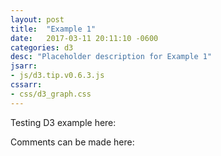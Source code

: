 ```yaml
---
layout: post
title:  "Example 1"
date:   2017-03-11 20:11:10 -0600
categories: d3
desc: "Placeholder description for Example 1"
jsarr:
- js/d3.tip.v0.6.3.js
cssarr:
- css/d3_graph.css
---
```


Testing D3 example here:

<div id="d3example1"></div>

<script>

graph = {
  "nodes": [
      {"name": "A", "label": "2(1/3) + 2(1/9) + 2(1/27)"}, 
      {"name": "B", "label": "(1/3) + 2(1/9) + (1/27)"}, 
      {"name": "C", "label": "(1/3) + (1/9) + (1/27)"}, 
      {"name": "D", "label": "2(1/3) + 3(1/9) + (1/27)"}],
  "links": [
      {"source": 0, "target": 1, "value" :1}, 
      {"source": 0, "target": 2, "value" :1}, 
      {"source": 1, "target": 3, "value" :1},
      {"source": 2, "target": 1, "value" :1},
      {"source": 3, "target": 0, "value" :1},
      {"source": 3, "target": 2, "value" :1}]
};
function get_node(graph, name) {
    // get first node that has a name matching the given name (case-insensitive)
    return graph.nodes.filter(function(node) { return node.name.toUpperCase() == name.toUpperCase(); })[0];
}
var sample_graph = {
    'A': ['B', 'C'],
    'B': ['D'],
    'C': ['B'],
    'D': ['A', 'C']
};
var linkedByIndex = {};
graph.links.forEach(function(d) {
  linkedByIndex[d.source + "," + d.target] = true;
});
function isConnected(a, b, origin) {
  return (linkedByIndex[a.index + "," + b.index] && b.index != origin.index) || a.index == b.index;
}

var margin = {top: 10, right: 50, bottom: 20, left: 50},
    width = 960 - margin.left - margin.right,
    height = 550 - margin.top - margin.bottom;

var force = d3.layout.force()
  .nodes(graph.nodes)
  .links(graph.links)
  .charge(-3000)
  .linkDistance(200)
  .size([width, height])
  .on("tick", tick)
  .start();
// Zoom definition
var zoom = d3.behavior.zoom()
  .scaleExtent([1, 10])
  .on("zoom", zoomed);

function zoomed() {
  container.attr("transform", "translate(" + d3.event.translate + ")scale(" + d3.event.scale + ")");
}
var svg = d3.select('div#d3example1').append("svg")
  .attr("width", width + margin.left + margin.right)
  .attr("height", height + margin.bottom + margin.top)
  .append("g");

var tip = d3.tip()
  .attr('class', 'd3-tip')
  .offset([-10, 0]);
svg.call(tip);

var rect = svg.append("rect")
  .attr("width", width)
  .attr("height", height)
  .style("fill", "none")
  .style("pointer-events", "all")
  .call(zoom);

var container = svg.append("g");

var defs = container.append("svg:defs");
// build the arrow.
var arrows = defs.selectAll("marker")
  .data(["end", "end-active"]) // Different link/path types can be defined here
  .enter().append("svg:marker") // This section adds in the arrows
  .attr("id", String)
  .attr("viewBox", "0 -5 10 10")
  .attr("refX", 18)
  .attr("refY", -0.8)
  .attr("markerWidth", 6)
  .attr("markerHeight", 6)
  .attr("orient", "auto")
  .append("svg:path")
  .attr("d", "M0,-5L10,0L0,5");
defs.select("#end").attr("class", "arrow");
defs.select("#end-active").attr("class", "arrow-active");
 
var link = container.append("g").selectAll("path")
    .data(force.links())
  .enter().append("path")
    .attr("class", "link")
    .attr("marker-end", "url(#end)");
var node = container.append("g").selectAll(".node")
  .attr("class", "nodes")
  .data(force.nodes())
  .enter().append("g")
  .attr("class", "node")
  .attr("cx", function(d) {
    return d.x;
  })
  .attr("cy", function(d) {
    return d.y;
  })
  .on("mouseover", mouseover)
  .on("mouseout", mouseout)
  .call(force.drag);
node.append("circle")
  .attr("r", 16);
node.append("text")
  .attr("class", "text")
  .attr("x", -3)
  .attr("dy", ".31em")
  .text(function(d) {return d.name;});
function tick() {
  link.attr("d", linkArc);
  node.attr("transform", transform);
}
function transform(d) {
  return "translate(" + d.x + "," + d.y + ")";
}
// makes the arcs
function linkArc(d) {
  var dx = d.target.x - d.source.x,
      dy = d.target.y - d.source.y,
      dr = Math.sqrt(dx * dx + dy * dy);
  return "M" + d.source.x + "," + d.source.y + "A" + dr + "," + dr + " 0 0,1 " + d.target.x + "," + d.target.y;
}
function simple_paths(node, graph, depth) {
    var paths = [];
    var stack = [];
    (function simple_paths_helper(node, graph, depth) {
        if (depth <= 0) {
            paths.push(stack.slice(0));
            return;
        }
        // record node as visited to prevent cycles
        stack.push(node);
        var unvisited_neighbors = 0;
        var neighbors = graph[node];
        for (var i = 0; i < neighbors.length; i++) {
            if (stack.indexOf(neighbors[i]) === -1) {
                unvisited_neighbors += 1;
                simple_paths_helper(neighbors[i], graph, depth-1);
            } 
        }
        if (unvisited_neighbors === 0) {
            paths.push(stack.slice(0));
        }
        stack.pop(node);
        return;
    })(node, graph, depth);
    return paths;
}
function mouseover(d) {
  // possible depth change here 
  var simple_path_array = simple_paths(d.name, sample_graph, 100);
  // curried get_node function for easy mapping
  var curried_get_node = function (node_name) { return get_node(graph, node_name); };
  for(i = 0; i < simple_path_array.length; i++) { 
    var temp_array = simple_path_array[i].map(curried_get_node);
    for (j = 0; j < temp_array.length - 1; j++){
      var _ = set_highlight(temp_array[j + 1], temp_array[j]);
    }
}
  tip.html("<strong>" + d.name + ": </strong> <span style='color:red'>"
       + d.label + "</span>"
        );
  node.classed("mouseover", tip.show);
  d3.select(this).select("circle").transition()
    .duration(750)
    .attr("r", 16);
}
function mouseout(d) {
  d3.select(this).select("circle").transition()
    .duration(750)
    .attr("r", 16);
  exit_highlight(d);
  node.classed("mouseover", tip.hide);
}
function set_highlight(d, origin) {
  var connected_nodes = [];
  node.attr("class", function(o) {
    if (isConnected(d, o, origin)) {
      connected_nodes.push(o);
      return "node-active";
    } 
    else {
      return d3.select(this).attr("class");
    }
  });
  link.attr("marker-end", function(o) {
    return isLinkForNode(d, o, origin) ? "url(#end-active)" : d3.select(this).attr("marker-end");
  });
  link.attr("class", function(o) {
    return isLinkForNode(d, o, origin) ? "link-active" : d3.select(this).attr("class");
  });
  return connected_nodes;
}
function isLinkForNode(node, link, origin){
  return link.source.index == origin.index && link.target.index == node.index;
}
function exit_highlight(d) {
  node.attr("class", "node");
  link.attr("class", "link");
  link.attr("marker-end", "url(#end)");
}
</script>

Comments can be made here:
